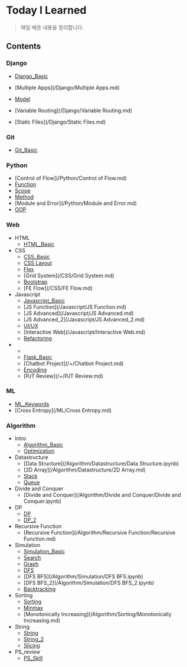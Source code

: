 # Today I Learned

> 매일 배운 내용을 정리합니다.







## Contents







### Django

- [Django_Basic](/Django/Django_Basic.md)

- [Multiple Apps](/Django/Multiple Apps.md)

- [Model](/Django/Model.md)

- [Variable Routing](/Django/Variable Routing.md)

- [Static Files](/Django/Static Files.md)

  





### Git

- [Git_Basic](/Git/Git_Basic.md)

  





### Python

- [Control of Flow](/Python/Control of Flow.md)
- [Function](/Python/Function.md)
- [Scope](/Python/Scope.md)
- [Method](/Python/Method.md)
- [Module and Error](/Python/Module and Error.md)
- [OOP](/Python/OOP.md)







### Web

- HTML
  - [HTML_Basic](/HTML/HTML_Basic.md)
- CSS
  - [CSS_Basic](/CSS/CSS_Basic.md)
  - [CSS Layout](/CSS/CSS_Layout.md)
  - [Flex](/CSS/Flex.md)
  - [Grid System](/CSS/Grid System.md)
  - [Bootstrap](/CSS/Bootstrap.md)
  - [FE Flow](/CSS/FE Flow.md)
- Javascript
  - [Javascript_Basic](/Javascript/Javascript_Basic.md)
  - [JS Function](/Javascript/JS Function.md)
  - [JS Advanced](/Javascript/JS Advanced.md)
  - [JS Advanced_2](/Javascript/JS Advanced_2.md)
  - [UI/UX](/Javascript/UI/UX.md)
  - [Interactive Web](/Javascript/Interactive Web.md)
  - [Refactoring](/Javascript/Refactoring.md)
- +
  - [Flask_Basic](/+/Flask_Basic.md)
  - [Chatbot Project](/+/Chatbot Project.md)
  - [Encoding](/+/Encoding.md)
  - [PJT Review](/+/PJT Review.md)







### ML

- [ML_Keywords](/ML/ML_Keywords.md)
- [Cross Entropy](/ML/Cross Entropy.md)







### Algorithm

- Intro
  - [Algorithm_Basic](/Algorithm/Intro/Algorithm_Basic.md)
  - [Optimization](/Algorithm/Intro/Optimization.ipynb)
- Datastructure
  - [Data Structure](/Algorithm/Datastructure/Data Structure.ipynb)
  - [2D Array](/Algorithm/Datastructure/2D Array.md)
  - [Stack](/Algorithm/Datastructure/Stack.md)
  - [Queue](/Algorithm/Datastructure/Queue.md)
- Divide and Conquer
  - [Divide and Conquer](/Algorithm/Divide and Conquer/Divide and Conquer.ipynb)
- DP
  - [DP](/Algorithm/DP/DP.ipynb)
  - [DP_2](/Algorithm/DP/DP_2.ipynb)
- Recursive Function
  - [Recursive Function](/Algorithm/Recursive Function/Recursive Function.md)
- Simulation
  - [Simulation_Basic](/Algorithm/Simulation/Simulation_Basic.md)
  - [Search](/Algorithm/Simulation/Search.md)
  - [Graph](/Algorithm/Simulation/Graph.md)
  - [DFS](/Algorithm/Simulation/DFS.md)
  - [DFS BFS](/Algorithm/Simulation/DFS BFS.ipynb)
  - [DFS BFS_2](/Algorithm/Simulation/DFS BFS_2.ipynb)
  - [Backtracking](/Algorithm/Simulation/Backtracking.md)
- Sorting
  - [Sorting](/Algorithm/Sorting/Soring.md)
  - [Minmax](/Algorithm/Sorting/Minmax.md)
  - [Monotonically Increasing](/Algorithm/Sorting/Monotonically Increasing.md)
- String
  - [String](/Algorithm/String/String.md)
  - [String_2](/Algorithm/String/String_2.md)
  - [Slicing](/Algorithm/String/Slicing.md)
- PS_review
  - [PS_Skill](/Algorithm/PS_review/PS_Skill.ipynb)





